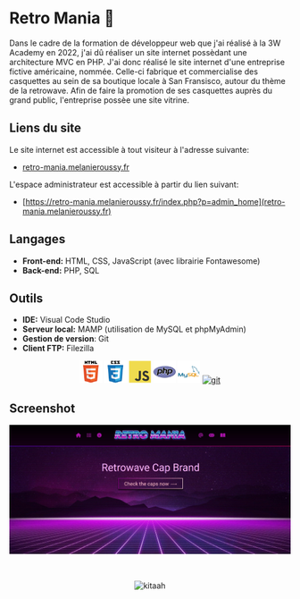 
# Retro Mania 🧢

Dans le cadre de la formation de développeur web que j'ai réalisé à la 3W Academy en 2022, j'ai dû réaliser un site internet possèdant une architecture MVC en PHP. J'ai donc réalisé le site internet d'une entreprise fictive américaine, nommée. Celle-ci fabrique et commercialise des casquettes au sein de sa boutique locale à San Fransisco, autour du thème de la retrowave. Afin de faire la promotion de ses casquettes auprès du grand public, l'entreprise possèe une site vitrine.


## Liens du site

Le site internet est accessible à tout visiteur à l'adresse suivante:
 - [retro-mania.melanieroussy.fr](retro-mania.melanieroussy.fr)

L'espace administrateur est accessible à partir du lien suivant:
 - [https://retro-mania.melanieroussy.fr/index.php?p=admin_home](retro-mania.melanieroussy.fr)

## Langages

- **Front-end:** HTML, CSS, JavaScript (avec librairie Fontawesome)
- **Back-end:** PHP, SQL

## Outils

- **IDE:** Visual Code Studio
- **Serveur local:** MAMP (utilisation de MySQL et phpMyAdmin)
- **Gestion de version**: Git
- **Client FTP:** Filezilla

<p align="center"><a href="https://www.w3.org/html/" target="_blank" rel="noreferrer"><img src="https://raw.githubusercontent.com/devicons/devicon/master/icons/html5/html5-original-wordmark.svg" alt="html5" width="40" height="40"/></a>&nbsp;<a href="https://www.w3schools.com/css/" target="_blank" rel="noreferrer"><img src="https://raw.githubusercontent.com/devicons/devicon/master/icons/css3/css3-original-wordmark.svg" alt="css3" width="40" height="40"/></a>&nbsp;<a href="https://developer.mozilla.org/en-US/docs/Web/JavaScript" target="_blank" rel="noreferrer"><img src="https://raw.githubusercontent.com/devicons/devicon/master/icons/javascript/javascript-original.svg" alt="javascript" width="40" height="40"/></a>&nbsp;<a href="https://www.w3schools.com/css/" target="_blank" rel="noreferrer"><a href="https://www.php.net" target="_blank" rel="noreferrer"><img src="https://raw.githubusercontent.com/devicons/devicon/master/icons/php/php-original.svg" alt="php" width="40" height="40"/></a>&nbsp;<img src="https://raw.githubusercontent.com/devicons/devicon/master/icons/mysql/mysql-original-wordmark.svg" alt="mysql" width="40" height="40"/></a>&nbsp;<a href="https://git-scm.com/" target="_blank" rel="noreferrer"><img src="https://www.vectorlogo.zone/logos/git-scm/git-scm-icon.svg" alt="git" width="40" height="40"/></a></p>


## Screenshot

<p><img src="medias/img/github_screenshot.jpg" alt="screenshot du site Retro Mania"></p><br>

<p align="center"><img src="https://komarev.com/ghpvc/?username=kitaah&color=red" alt="kitaah" /></p>

